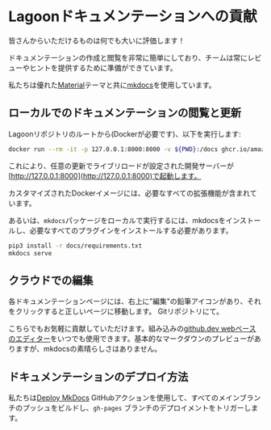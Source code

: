 # Lagoonドキュメンテーションへの貢献

皆さんからいただけるものは何でも大いに評価します！

ドキュメンテーションの作成と閲覧を非常に簡単にしており、チームは常にレビューやヒントを提供するために準備ができています。

私たちは優れた[Material](https://squidfunk.github.io/mkdocs-material/)テーマと共に[mkdocs](https://www.mkdocs.org/)を使用しています。

## ローカルでのドキュメンテーションの閲覧と更新

Lagoonリポジトリのルートから(Dockerが必要です)、以下を実行します:

```bash title="Get local docs up and running."
docker run --rm -it -p 127.0.0.1:8000:8000 -v ${PWD}:/docs ghcr.io/amazeeio/mkdocs-material
```

<!-- markdown-link-check-disable-next-line -->
これにより、任意の更新でライブリロードが設定された開発サーバーが [http://127.0.0.1:8000](http://127.0.0.1:8000)で起動します。

カスタマイズされたDockerイメージには、必要なすべての拡張機能が含まれています。

あるいは、`mkdocs`パッケージをローカルで実行するには、mkdocsをインストールし、必要なすべてのプラグインをインストールする必要があります。

```bash title="Install mkdocs"
pip3 install -r docs/requirements.txt
mkdocs serve
```

## クラウドでの編集

各ドキュメンテーションページには、右上に"編集"の鉛筆アイコンがあり、それをクリックすると正しいページに移動します。 Gitリポジトリにて。

こちらでもお気軽に貢献していただけます。組み込みの[github.dev webベースのエディター](https://docs.github.com/en/codespaces/the-githubdev-web-based-editor)をいつでも使用できます。基本的なマークダウンのプレビューがありますが、mkdocsの素晴らしさはありません。

## ドキュメンテーションのデプロイ方法

私たちは[Deploy MkDocs](https://github.com/marketplace/actions/deploy-mkdocs) GitHubアクションを使用して、すべてのメインブランチのプッシュをビルドし、`gh-pages` ブランチのデプロイメントをトリガーします。
